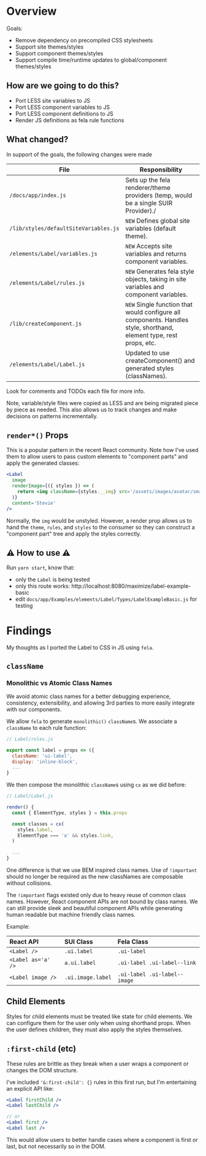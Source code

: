 # Overview

Goals:

- Remove dependency on precompiled CSS stylesheets
- Support site themes/styles
- Support component themes/styles
- Support compile time/runtime updates to global/component themes/styles 

## How are we going to do this?

- Port LESS site variables to JS
- Port LESS component variables to JS
- Port LESS component definitions to JS
- Render JS definitions as fela rule functions

## What changed?

In support of the goals, the following changes were made

| File                                          | Responsibility                              |
|-----------------------------------------------|---------------------------------------------|
| `/docs/app/index.js`                          | Sets up the fela renderer/theme providers (temp, would be a single SUIR Provider)./ | 
| `/lib/styles/defaultSiteVariables.js`         | `NEW` Defines global site variables (default theme). | 
| `/elements/Label/variables.js`                | `NEW` Accepts site variables and returns component variables. | 
| `/elements/Label/rules.js`                    | `NEW` Generates fela style objects, taking in site variables and component variables. | 
| `/lib/createComponent.js`                     | `NEW` Single function that would configure all components.  Handles style, shorthand, element type, rest props, etc. | 
| `/elements/Label/Label.js`                    | Updated to use createComponent() and generated styles (classNames). | 

Look for comments and TODOs each file for more info.

Note, variable/style files were copied as LESS and are being migrated piece by piece as needed.  This also allows us to track changes and make decisions on patterns incrementally.

## `render*()` Props

This is a popular pattern in the recent React community.  Note how I've used them to allow users to pass custom elements to "component parts" and apply the generated classes:

```jsx
<Label
  image
  renderImage={({ styles }) => (
    return <img className={styles.__img} src='/assets/images/avatar/small/stevie.jpg' />
  )}
  content='Stevie'
/>
```

Normally, the `img` would be unstyled.  However, a render prop allows us to hand the `theme`, `rules`, and `styles` to the consumer so they can construct a "component part" tree and apply the styles correctly.

## :warning: How to use :warning:

Run `yarn start`, know that:

- only the `Label` is being tested
- only this route works: http://localhost:8080/maximize/label-example-basic
- edit `docs/app/Examples/elements/Label/Types/LabelExampleBasic.js` for testing

# Findings

My thoughts as I ported the Label to CSS in JS using `fela`.

## `className`

### Monolithic vs Atomic Class Names

We avoid atomic class names for a better debugging experience, consistency, extensibility, and allowing 3rd parties to more easily integrate with our components.

We allow `fela` to generate `monolithic()` `className`s.  We associate a `className` to each rule function:

```jsx
// Label/rules.js

export const label = props => ({
  className: 'ui-label',
  display: 'inline-block',
  ...
}
```

We then compose the monolithic `className`s using `cx` as we did before:

```jsx
// Label/Label.js

render() {
  const { ElementType, styles } = this.props

  const classes = cx(
    styles.label,
    ElementType === 'a' && styles.link,
  )
  
  ...
}

```

One difference is that we use BEM inspired class names. Use of `!important` should no longer be required as the new classNames are composable without collisions.

The `!important` flags existed only due to heavy reuse of common class names.  However, React component APIs are not bound by class names.  We can still provide sleek and beautiful component APIs while generating human readable but machine friendly class names.

Example:

| React API           | SUI Class         | Fela Class                   |
|:--------------------|:------------------|:-----------------------------|
| `<Label />`         | `.ui.label`       | `.ui-label`                  |
| `<Label as='a' />`  | `a.ui.label`      | `.ui-label .ui-label--link`  |
| `<Label image />`   | `.ui.image.label` | `.ui-label .ui-label--image` |

## Child Elements

Styles for child elements must be treated like state for child elements.  We can configure them for the user only when using shorthand props.  When the user defines children, they must also apply the styles themselves.

## `:first-child` (etc)

These rules are brittle as they break when a user wraps a component or changes the DOM structure.

I've included `'&:first-child': {}` rules in this first run, but I'm entertaining an explicit API like:

```jsx
<Label firstChild />
<Label lastChild />

// or
<Label first />
<Label last />
```

This would allow users to better handle cases where a component is first or last, but not necessarily so in the DOM. 
